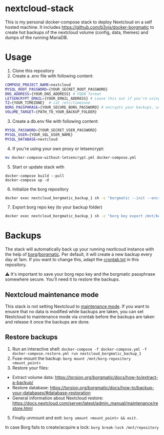 # nextcloud-stack
This is my personal docker-compose stack to deploy Nextcloud on a self hosted machine. It includes https://github.com/b3vis/docker-borgmatic to create hot backups of the nextcloud volume (config, data, themes) and dumps of the running MariaDB.
# Usage
1. Clone this repository
2. Create a .env file with following content:
```bash
COMPOSE_PROJECT_NAME=nextcloud
MYSQL_ROOT_PASSWORD={YOUR_SECRET_ROOT_PASSWORD}
DNS_ADDRESS={YOUR_DNS_ADDRESS} # FQDN format
LETSENCRYPT_EMAIL={YOUR_EMAIL_ADDRESS} # Leave this out if you're using a proxy manager, and use docker-compose-without-letsencrypt.yml instead
TZ={YOUR_TIMEZONE}  # cat /etc/timezone
BORG_PASSPHRASE={YOUR_SECURE_BORG_PASSWORD} # encrypts your backups, useful to upload the archive to services like AWS Glacier
VOLUME_TARGET={PATH_TO_YOUR_BACKUP_FOLDER}
```
3. Create a db.env file with following content:
```bash
MYSQL_PASSWORD={YOUR_SECRET_USER_PASSWORD}
MYSQL_USER={YOUR_SQL_USER_NAME}
MYSQL_DATABASE=nextcloud
```
4. If you're using your own proxy or letsencrypt:
```bash
mv docker-compose-without-letsencrypt.yml docker-compose.yml
```
5. Start or update stack with 
```
docker-compose build --pull
docker-compose up -d
```
6. Initialize the borg repository
```bash
docker exec nextcloud_borgmatic_backup_1 sh -c "borgmatic --init --encryption repokey-blake2"
```
7. Export borg repo key (to your backup folder)
```bash
docker exec nextcloud_borgmatic_backup_1 sh -c "borg key export /mnt/borg-repository /mnt/borg-repository/key-export.txt"
```
# Backups
The stack will automatically back up your running nextlcoud instance with the help of [borg](https://borgbackup.readthedocs.io/en/stable/index.html)/[borgmatic](https://torsion.org/borgmatic/). Per default, it will create a new backup every day at 1am. If you want to change this, adapt the [crontab.txt](https://github.com/fezu54/nextcloud-stack/blob/main/backup/borgmatic.d/crontab.txt) in this repository.

⚠️ It's important to save your borg repo key and the borgmatic passphrase somewhere secure. You'll need it to restore the backups.
## Nextcloud maintenance mode
This stack is not setting Nextcloud to [maintenance mode](https://docs.nextcloud.com/server/latest/admin_manual/maintenance/backup.html#maintenance-mode). If you want to enusre that no data is modified while backups are taken, you can set Nextcloud to maintenance mode via crontab before the backups are taken and release it once the backups are done.
## Restore backups
1. Run an interactive shell: `docker-compose -f docker-compose.yml -f docker-compose.restore.yml run nextcloud_borgmatic_backup_1`
2. Fuse-mount the backup: `borg mount /mnt/borg-repository <mount_point>`
3. Restore your files:
* Extract volume data: https://torsion.org/borgmatic/docs/how-to/extract-a-backup/
* Restore database: https://torsion.org/borgmatic/docs/how-to/backup-your-databases/#database-restoration
* General information about Nextcloud restore: https://docs.nextcloud.com/server/latest/admin_manual/maintenance/restore.html
5. Finally unmount and exit: `borg umount <mount_point> && exit.`

In case Borg fails to create/acquire a lock: `borg break-lock /mnt/repository`

